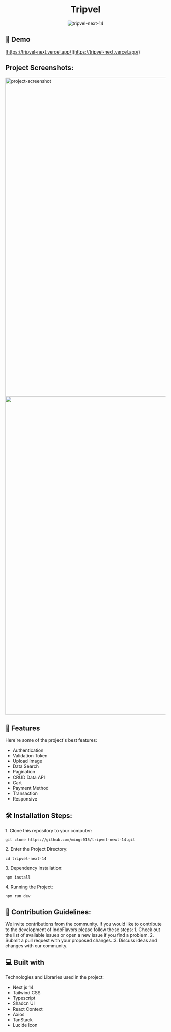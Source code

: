 <h1 align="center" id="title">Tripvel</h1>

<p align="center"><img src="https://socialify.git.ci/mings015/tripvel-next-14/image?language=1&name=1&owner=1&pattern=Charlie%20Brown&theme=Dark" alt="tripvel-next-14"></p>

<p id="description"Tripvel was created as a solution to various problems in the Indonesian tourism industry. Tripvel with the tagline “Explore Beyond Boundaries, Travel with Ease</p>

<h2>🚀 Demo</h2>

[https://tripvel-next.vercel.app/](https://tripvel-next.vercel.app/)

<h2>Project Screenshots:</h2>

<img src="https://res.cloudinary.com/dbxfmigzj/image/upload/v1732935062/Macbook-Air-tripvel-next.vercel.app_j5clwb.png" alt="project-screenshot" width="1000">

<img src="https://res.cloudinary.com/dbxfmigzj/image/upload/v1732935008/Macbook-Air-tripvel-next.vercel.app_1_zto8oy.png" width="1000">

  
  
<h2>🧐 Features</h2>

Here're some of the project's best features:

*   Authentication
*   Validation Token
*   Upload Image
*   Data Search
*   Pagination
*   CRUD Data API
*   Cart
*   Payment Method
*   Transaction
*   Responsive

<h2>🛠️ Installation Steps:</h2>

<p>1. Clone this repository to your computer:</p>

```
git clone https://github.com/mings015/tripvel-next-14.git
```

<p>2. Enter the Project Directory:</p>

```
cd tripvel-next-14
```

<p>3. Dependency Installation:</p>

```
npm install
```

<p>4. Running the Project:</p>

```
npm run dev
```

<h2>🍰 Contribution Guidelines:</h2>

We invite contributions from the community. If you would like to contribute to the development of IndoFlavors please follow these steps: 1. Check out the list of available issues or open a new issue if you find a problem. 2. Submit a pull request with your proposed changes. 3. Discuss ideas and changes with our community.

  
  
<h2>💻 Built with</h2>

Technologies and Libraries used in the project:

*   Next js 14
*   Tailwind CSS
*   Typescript
*   Shadcn UI
*   React Context
*   Axios
*   TanStack
*   Lucide Icon
